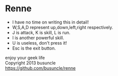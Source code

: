 Renne
=====

* I have no time on writing this in detail!
* W,S,A,D represent up,down,left,right respectively.
* J is attack, K is skill, L is run.
* I is another powerful skill.
* U is useless, don't press it!
* Esc is the exit button.
  
enjoy your geek life    
Copyright 2013 busuncle    
https://github.com/busuncle/renne 



